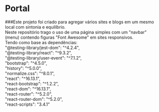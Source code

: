 # Portal
###Este projeto foi criado para agregar vários sites e blogs em um mesmo local com sintonia e equilíbrio.<br />
Neste repositório trago o uso de uma página simples com um "navbar" (menu) contendo figuras "Font Awesome" em sites responsivos.<br />
Tendo como base as dependências: <br />
"@testing-library/jest-dom": "^4.2.4", <br />
"@testing-library/react": "^9.3.2", <br />
"@testing-library/user-event": "^7.1.2", <br />
"bootstrap": "^4.5.0", <br />
"history": "^5.0.0", <br />
"normalize.css": "^8.0.1", <br />
"react": "^16.13.1", <br />
"react-bootstrap": "^1.2.2", <br />
"react-dom": "^16.13.1", <br />
"react-router": "^5.2.0", <br />
"react-router-dom": "^5.2.0", <br />
"react-scripts": "3.4.1"
